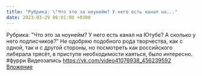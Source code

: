 ```yaml
---
title: "Рубрика: \"Что это за ноунейм? У него есть канал на..."
date: 2023-03-29 06:01:00 +0300
---
```


Рубрика: "Что это за ноунейм? У него есть канал на Ютубе? А сколько у него подписчиков?"
Не одобряю подобного рода творчества, как с одной, так и с другой стороны, но посмотреть как российского либерала трясёт, в приступе необходимости каяться, было интересно.
#фурри
Видеозапись
<a class="vk-attach" href="https://vk.com/video41076938_456239592">https://vk.com/video41076938_456239592</a>
<a class="vk-attach" href="https://vk.com/video41076938_456239592">Вложение</a>

